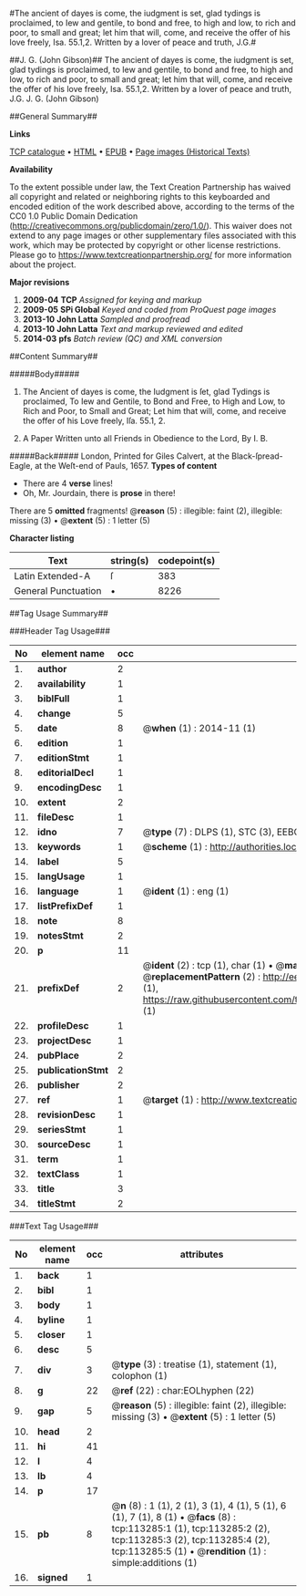 #The ancient of dayes is come, the iudgment is set, glad tydings is proclaimed, to Iew and gentile, to bond and free, to high and low, to rich and poor, to small and great; let him that will, come, and receive the offer of his love freely, Isa. 55.1,2. Written by a lover of peace and truth, J.G.#

##J. G. (John Gibson)##
The ancient of dayes is come, the iudgment is set, glad tydings is proclaimed, to Iew and gentile, to bond and free, to high and low, to rich and poor, to small and great; let him that will, come, and receive the offer of his love freely, Isa. 55.1,2. Written by a lover of peace and truth, J.G.
J. G. (John Gibson)

##General Summary##

**Links**

[TCP catalogue](http://www.ota.ox.ac.uk/tcp/)  • 
[HTML](http://tei.it.ox.ac.uk/tcp/Texts-HTML/free/A85/A85978.html)  • 
[EPUB](http://tei.it.ox.ac.uk/tcp/Texts-EPUB/free/A85/A85978.epub) • 
[Page images (Historical Texts)](https://historicaltexts.jisc.ac.uk/eebo-99861157e)

**Availability**

To the extent possible under law, the Text Creation Partnership has waived all copyright and related or neighboring rights to this keyboarded and encoded edition of the work described above, according to the terms of the CC0 1.0 Public Domain Dedication (http://creativecommons.org/publicdomain/zero/1.0/). This waiver does not extend to any page images or other supplementary files associated with this work, which may be protected by copyright or other license restrictions. Please go to https://www.textcreationpartnership.org/ for more information about the project.

**Major revisions**

1. __2009-04__ __TCP__ *Assigned for keying and markup*
1. __2009-05__ __SPi Global__ *Keyed and coded from ProQuest page images*
1. __2013-10__ __John Latta__ *Sampled and proofread*
1. __2013-10__ __John Latta__ *Text and markup reviewed and edited*
1. __2014-03__ __pfs__ *Batch review (QC) and XML conversion*

##Content Summary##

#####Body#####

1. The Ancient of dayes is come, the Iudgment is ſet, glad Tydings is proclaimed, To Iew and Gentile, to Bond and Free, to High and Low, to Rich and Poor, to Small and Great; Let him that will, come, and receive the offer of his Love freely, Iſa. 55.1, 2.

1. A Paper Written unto all Friends in Obedience to the Lord, By I. B.

#####Back#####
London, Printed for Giles Calvert, at the Black-ſpread-Eagle, at the Weſt-end of Pauls, 1657.
**Types of content**

  * There are 4 **verse** lines!
  * Oh, Mr. Jourdain, there is **prose** in there!

There are 5 **omitted** fragments! 
 @__reason__ (5) : illegible: faint (2), illegible: missing (3)  •  @__extent__ (5) : 1 letter (5)

**Character listing**


|Text|string(s)|codepoint(s)|
|---|---|---|
|Latin Extended-A|ſ|383|
|General Punctuation|•|8226|

##Tag Usage Summary##

###Header Tag Usage###

|No|element name|occ|attributes|
|---|---|---|---|
|1.|__author__|2||
|2.|__availability__|1||
|3.|__biblFull__|1||
|4.|__change__|5||
|5.|__date__|8| @__when__ (1) : 2014-11 (1)|
|6.|__edition__|1||
|7.|__editionStmt__|1||
|8.|__editorialDecl__|1||
|9.|__encodingDesc__|1||
|10.|__extent__|2||
|11.|__fileDesc__|1||
|12.|__idno__|7| @__type__ (7) : DLPS (1), STC (3), EEBO-CITATION (1), PROQUEST (1), VID (1)|
|13.|__keywords__|1| @__scheme__ (1) : http://authorities.loc.gov/ (1)|
|14.|__label__|5||
|15.|__langUsage__|1||
|16.|__language__|1| @__ident__ (1) : eng (1)|
|17.|__listPrefixDef__|1||
|18.|__note__|8||
|19.|__notesStmt__|2||
|20.|__p__|11||
|21.|__prefixDef__|2| @__ident__ (2) : tcp (1), char (1)  •  @__matchPattern__ (2) : ([0-9\-]+):([0-9IVX]+) (1), (.+) (1)  •  @__replacementPattern__ (2) : http://eebo.chadwyck.com/downloadtiff?vid=$1&page=$2 (1), https://raw.githubusercontent.com/textcreationpartnership/Texts/master/tcpchars.xml#$1 (1)|
|22.|__profileDesc__|1||
|23.|__projectDesc__|1||
|24.|__pubPlace__|2||
|25.|__publicationStmt__|2||
|26.|__publisher__|2||
|27.|__ref__|1| @__target__ (1) : http://www.textcreationpartnership.org/docs/. (1)|
|28.|__revisionDesc__|1||
|29.|__seriesStmt__|1||
|30.|__sourceDesc__|1||
|31.|__term__|1||
|32.|__textClass__|1||
|33.|__title__|3||
|34.|__titleStmt__|2||


###Text Tag Usage###

|No|element name|occ|attributes|
|---|---|---|---|
|1.|__back__|1||
|2.|__bibl__|1||
|3.|__body__|1||
|4.|__byline__|1||
|5.|__closer__|1||
|6.|__desc__|5||
|7.|__div__|3| @__type__ (3) : treatise (1), statement (1), colophon (1)|
|8.|__g__|22| @__ref__ (22) : char:EOLhyphen (22)|
|9.|__gap__|5| @__reason__ (5) : illegible: faint (2), illegible: missing (3)  •  @__extent__ (5) : 1 letter (5)|
|10.|__head__|2||
|11.|__hi__|41||
|12.|__l__|4||
|13.|__lb__|4||
|14.|__p__|17||
|15.|__pb__|8| @__n__ (8) : 1 (1), 2 (1), 3 (1), 4 (1), 5 (1), 6 (1), 7 (1), 8 (1)  •  @__facs__ (8) : tcp:113285:1 (1), tcp:113285:2 (2), tcp:113285:3 (2), tcp:113285:4 (2), tcp:113285:5 (1)  •  @__rendition__ (1) : simple:additions (1)|
|16.|__signed__|1||
